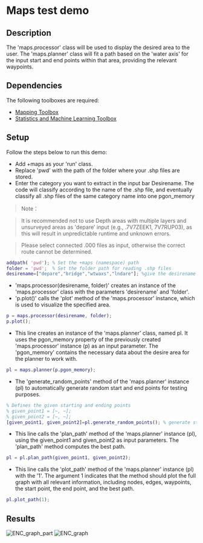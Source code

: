 # Maps test demo

## Description
The 'maps.processor' class will be used to display the desired area to the user. The 'maps.planner' class will fit a path based on the 'water axis' for the input start and end points within that area, providing the relevant waypoints.

## Dependencies
The following toolboxes are required:
- [Mapping Toolbox](https://de.mathworks.com/products/mapping.html)
- [Statistics and Machine Learning Toolbox](https://se.mathworks.com/products/statistics.html)

## Setup
Follow the steps below to run this demo:
- Add +maps as your 'run' class.
- Replace 'pwd' with the path of the folder where your .shp files are stored.
- Enter the category you want to extract in the input bar Desirename. The code will classify according to the name of the .shp file, and eventually classify all .shp files of the same category name into one pgon_memory
> Note：

> It is recommended not to use Depth areas with multiple layers and unsurveyed areas as 'depare' input (e.g., .7V7ZEEK1, 7V7RUP03), as this will result in unpredictable runtime and unknown errors.

> Please select connected .000 files as input, otherwise the correct route cannot be determined.
``` Matlab
addpath( 'pwd'); % Set the +maps (namespace) path
folder = 'pwd';  % Set the folder path for reading .shp files
desirename=["depare","bridge","wtwaxs","lndare"]; %give the desirename %"notmrk"
```
- 'maps.processor(desirename, folder)' creates an instance of the 'maps.processor' class with the parameters 'desirename' and 'folder'.
- 'p.plot()' calls the 'plot' method of the 'maps.processor' instance, which is used to visualize the specified area.
``` Matlab
p = maps.processor(desirename, folder);
p.plot();
```
- This line creates an instance of the 'maps.planner' class, named pl. It uses the pgon_memory property of the previously created 'maps.processor' instance (p) as an input parameter. The 'pgon_memory' contains the necessary data about the desire area for the planner to work with.
```Matlab
pl = maps.planner(p.pgon_memory);
```
- The 'generate_random_points' method of the 'maps.planner' instance (pl) to automatically generate random start and end points for testing purposes.
```Matlab
% Defines the given starting and ending points
% given_point1 = [~, ~];
% given_point2 = [~, ~];
[given_point1, given_point2]=pl.generate_random_points(); % generate start(given point 1) and end points(given point 2) for testing
```
- This line calls the 'plan_path' method of the 'maps.planner' instance (pl), using the given_point1 and given_point2 as input parameters. The 'plan_path' method computes the best path.
```Matlab
pl = pl.plan_path(given_point1, given_point2);
```
- This line calls the 'plot_path' method of the 'maps.planner' instance (pl) with the '1'. The argument 1 indicates that the method should plot the full graph with all relevant information, including nodes, edges, waypoints, the start point, the end point, and the best path. 
```Matlab
pl.plot_path(1);
```
## Results
![ENC_graph_part](https://github.com/AUTOBarge/simulator-dev/blob/way_point_zbl/maps/img/part.png)
![ENC_graph](https://github.com/AUTOBarge/simulator-dev/blob/way_point_zbl/maps/img/all.png)
